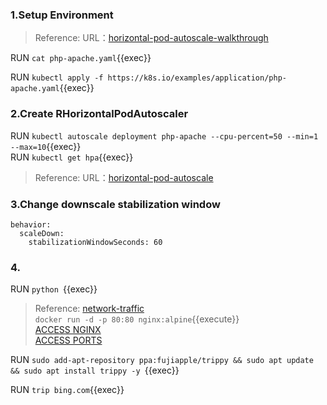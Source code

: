 ### 1.Setup Environment 
>Reference:  URL：[horizontal-pod-autoscale-walkthrough](https://kubernetes.io/docs/tasks/run-application/horizontal-pod-autoscale-walkthrough)

RUN `cat php-apache.yaml`{{exec}}  

RUN `kubectl apply -f https://k8s.io/examples/application/php-apache.yaml`{{exec}}


### 2.Create RHorizontalPodAutoscaler

RUN `kubectl autoscale deployment php-apache --cpu-percent=50 --min=1 --max=10`{{exec}}  
RUN `kubectl get hpa`{{exec}}  

>Reference:  URL：[horizontal-pod-autoscale](https://kubernetes.io/docs/tasks/run-application/horizontal-pod-autoscale)


### 3.Change downscale stabilization window 

```
behavior:
  scaleDown:
    stabilizationWindowSeconds: 60
```


### 4.


RUN `python `{{exec}}      




>Reference:  [network-traffic](https://github.com/killercoda/scenario-examples/blob/main/network-traffic/step1.md)     
`docker run -d -p 80:80 nginx:alpine`{{execute}}       
[ACCESS NGINX]({{TRAFFIC_HOST1_80}})    
[ACCESS PORTS]({{TRAFFIC_SELECTOR}})


RUN `sudo add-apt-repository ppa:fujiapple/trippy && sudo apt update && sudo apt install trippy -y `{{exec}} 

RUN `trip bing.com`{{exec}} 








